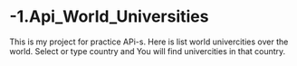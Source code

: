 # -1.Api_World_Universities

This is my project for practice APi-s.
Here is list world univercities over the world.
Select or type country and You will find univercities in that country.
